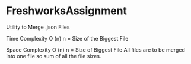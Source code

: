 # FreshworksAssignment

Utility to Merge .json Files

Time Complexity 
O (n)
n = Size of the Biggest File

Space Complexity
O (n) 
n = Size of Biggest File
All files are to be merged into one file so sum of all the file sizes.
